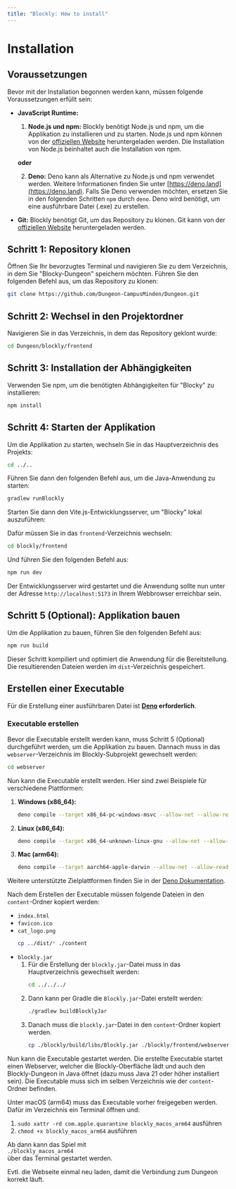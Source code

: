 ```yaml
---
title: "Blockly: How to install"
---
```


# Installation

## Voraussetzungen

Bevor mit der Installation begonnen werden kann, müssen folgende Voraussetzungen erfüllt sein:

* **JavaScript Runtime:**
  1. **Node.js und npm:** Blockly benötigt Node.js und npm, um die Applikation zu installieren und zu starten. Node.js und npm können von der [offiziellen Website](https://nodejs.org/en/) heruntergeladen werden. Die Installation von Node.js beinhaltet auch die Installation von npm.

    **oder**

  2. **Deno:** Deno kann als Alternative zu Node.js und npm verwendet werden. Weitere Informationen finden Sie unter [https://deno.land](https://deno.land). Falls Sie Deno verwenden möchten, ersetzen Sie in den folgenden Schritten `npm` durch `deno`.
  Deno wird benötigt, um eine ausführbare Datei (.exe) zu erstellen.


* **Git:** Blockly benötigt Git, um das Repository zu klonen. Git kann von der [offiziellen Website](https://git-scm.com/downloads) heruntergeladen werden.

## Schritt 1: Repository klonen

Öffnen Sie Ihr bevorzugtes Terminal und navigieren Sie zu dem Verzeichnis, in dem Sie "Blocky-Dungeon" speichern möchten. Führen Sie den folgenden Befehl aus, um das Repository zu klonen:

```bash
git clone https://github.com/Dungeon-CampusMinden/Dungeon.git
```

## Schritt 2: Wechsel in den Projektordner

Navigieren Sie in das Verzeichnis, in dem das Repository geklont wurde:

```bash
cd Dungeon/blockly/frontend
```

## Schritt 3: Installation der Abhängigkeiten

Verwenden Sie npm, um die benötigten Abhängigkeiten für "Blocky" zu installieren:

```bash
npm install
```

## Schritt 4: Starten der Applikation

Um die Applikation zu starten, wechseln Sie in das Hauptverzeichnis des Projekts:
```bash
cd ../..
```
Führen Sie dann den folgenden Befehl aus, um die Java-Anwendung zu starten:
```bash
gradlew runBlockly
```

Starten Sie dann den Vite.js-Entwicklungsserver, um "Blocky" lokal auszuführen:

Dafür müssen Sie in das `frontend`-Verzeichnis wechseln:
```bash
cd blockly/frontend
```
Und führen Sie den folgenden Befehl aus:
```bash
npm run dev
```

Der Entwicklungsserver wird gestartet und die Anwendung sollte nun unter der Adresse `http://localhost:5173` in Ihrem Webbrowser erreichbar sein.

## Schritt 5 (Optional): Applikation bauen

Um die Applikation zu bauen, führen Sie den folgenden Befehl aus:

```bash
npm run build
```

Dieser Schritt kompiliert und optimiert die Anwendung für die Bereitstellung. Die resultierenden Dateien werden im `dist`-Verzeichnis gespeichert.

## Erstellen einer Executable

Für die Erstellung einer ausführbaren Datei ist **[Deno](https://deno.land) erforderlich**.

### Executable erstellen

Bevor die Executable erstellt werden kann, muss Schritt 5 (Optional) durchgeführt werden, um die Applikation zu bauen. Dannach muss in das `webserver`-Verzeichnis im Blockly-Subprojekt gewechselt werden:

```bash
cd webserver
```

Nun kann die Executable erstellt werden. Hier sind zwei Beispiele für verschiedene Plattformen:

1. **Windows (x86_64):**
    ```bash
    deno compile --target x86_64-pc-windows-msvc --allow-net --allow-read --allow-run --no-npm --output blockly_x86_64.exe --icon ./content/favicon.ico webserver.ts
    ```
2. **Linux (x86_64):**
    ```bash
    deno compile --target x86_64-unknown-linux-gnu --allow-net --allow-read --allow-run --no-npm --output blockly_x86_64.bin webserver.ts
    ```
3. **Mac (arm64):**
    ```bash
    deno compile --target aarch64-apple-darwin --allow-net --allow-read --allow-run --no-npm --output blockly_macos_arm64 webserver.ts
    ```


Weitere unterstützte Zielplattformen finden Sie in der [Deno Dokumentation](https://docs.deno.com/runtime/reference/cli/compile/#supported-targets).

Nach dem Erstellen der Executable müssen folgende Dateien in den `content`-Ordner kopiert werden:
- `index.html`
- `favicon.ico`
- `cat_logo.png`
    ```bash
    cp ../dist/* ./content
    ```
- `blockly.jar`
    1. Für die Erstellung der `blockly.jar`-Datei muss in das Hauptverzeichnis gewechselt werden:
        ```bash
        cd ../../../
        ```
    2. Dann kann per Gradle die `Blockly.jar`-Datei erstellt werden:
        ```bash
        ./gradlew buildBlocklyJar
        ```
    3. Danach muss die `blockly.jar`-Datei in den `content`-Ordner kopiert werden.
        ```bash
        cp ./blockly/build/libs/Blockly.jar ./blockly/frontend/webserver/content/blockly.jar
        ```

Nun kann die Executable gestartet werden. Die erstellte Executable startet einen Webserver, welcher die Blockly-Oberfläche lädt und auch den Blockly-Dungeon in Java öffnet (dazu muss Java 21 oder höher installiert sein). Die Executable muss sich im selben Verzeichnis wie der `content`-Ordner befinden.

Unter macOS (arm64) muss das Executable vorher freigegeben werden.  
Dafür im Verzeichnis ein Terminal öffnen und:

1. `sudo xattr -rd com.apple.quarantine blockly_macos_arm64` ausführen
2. `chmod +x blockly_macos_arm64` ausführen

Ab dann kann das Spiel mit  
`./blockly_macos_arm64`  
über das Terminal gestartet werden.

Evtl. die Webseite einmal neu laden, damit die Verbindung zum Dungeon korrekt läuft.

